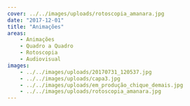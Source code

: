 ```yaml
---
cover: ../../images/uploads/rotoscopia_amanara.jpg
date: "2017-12-01"
title: "Animações"
areas:
    - Animações
    - Quadro a Quadro
    - Rotoscopia
    - Audiovisual
images:
    - ../../images/uploads/20170731_120537.jpg
    - ../../images/uploads/capa3.jpg
    - ../../images/uploads/em_produção_chique_demais.jpg
    - ../../images/uploads/rotoscopia_amanara.jpg
---
```

